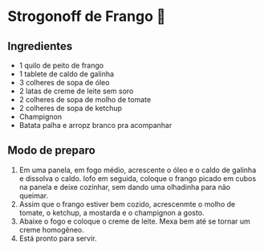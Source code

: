 # Strogonoff de Frango :chicken:

## Ingredientes

- 1 quilo de peito de frango
- 1 tablete de caldo de galinha
- 3 colheres de sopa de óleo
- 2 latas de creme de leite sem soro
- 2 colheres de sopa de molho de tomate
- 2 colheres de sopa de ketchup
- Champignon
- Batata palha e arropz branco pra acompanhar

## Modo de preparo

1. Em uma panela, em fogo médio, acrescente o óleo e o caldo de galinha e dissolva o caldo. lofo em seguida, coloque o frango picado em cubos na panela e deixe cozinhar, sem dando uma olhadinha para não queimar.
2. Assim que o frango estiver bem cozido, acrescenmte o molho de tomate, o ketchup, a mostarda e o champignon a gosto.
3. Abaixe o fogo e coloque o creme de leite. Mexa bem até se tornar um creme homogêneo.
4. Está pronto para servir.











